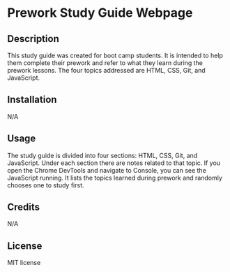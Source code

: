 # Prework Study Guide Webpage

## Description

This study guide was created for boot camp students.  It is intended to help them complete their prework and refer to what they learn during the prework lessons.  The four topics addressed are HTML, CSS, Git, and JavaScript.

## Installation

N/A

## Usage

The study guide is divided into four sections: HTML, CSS, Git, and JavaScript.  Under each section there are notes related to that topic.  If you open the Chrome DevTools and navigate to Console, you can see the JavaScript running.  It lists the topics learned during prework and randomly chooses one to study first.

## Credits

N/A

## License

MIT license
